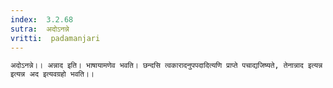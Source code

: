 ```yaml
---
index:  3.2.68
sutra:  अदोऽनन्ने
vritti:  padamanjari
---
```


	अदोऽनन्ने।। अन्नाद इति। भाषायामणेव भवति। छन्दसि त्वकारादनुपपदादित्यणि प्राप्ते पचाद्यजिष्यते, तेनान्नाद इत्यन्न इत्यन्न अद इत्यवग्रहो भवति।।
